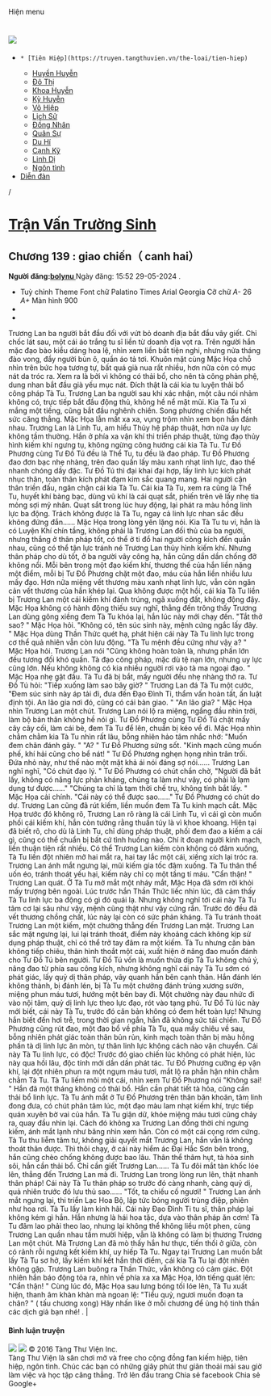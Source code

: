 Hiện menu
# [ ![](https://truyen.tangthuvien.vn/images/logo-web-gray.png) ](https://truyen.tangthuvien.vn "doc truyen")
  *     * [Tiên Hiệp](https://truyen.tangthuvien.vn/the-loai/tien-hiep)
    * [Huyền Huyễn](https://truyen.tangthuvien.vn/the-loai/huyen-huyen)
    * [Đô Thị](https://truyen.tangthuvien.vn/the-loai/do-thi)
    * [Khoa Huyễn](https://truyen.tangthuvien.vn/the-loai/khoa-huyen)
    * [Kỳ Huyễn](https://truyen.tangthuvien.vn/the-loai/ky-huyen)
    * [Võ Hiệp](https://truyen.tangthuvien.vn/the-loai/vo-hiep)
    * [Lịch Sử](https://truyen.tangthuvien.vn/the-loai/lich-su)
    * [Đồng Nhân](https://truyen.tangthuvien.vn/the-loai/dong-nhan)
    * [Quân Sự](https://truyen.tangthuvien.vn/the-loai/quan-su)
    * [Du Hí](https://truyen.tangthuvien.vn/the-loai/du-hi)
    * [Cạnh Kỹ](https://truyen.tangthuvien.vn/the-loai/canh-ky)
    * [Linh Dị](https://truyen.tangthuvien.vn/the-loai/linh-di)
    * [Ngôn tình](https://ngontinh.tangthuvien.vn/)
  * [Diễn đàn](http://tangthuvien.vn/forum)


/
# [Trận Vấn Trường Sinh](https://truyen.tangthuvien.vn/doc-truyen/tran-van-truong-sinh "Trận Vấn Trường Sinh")
## Chương 139 : giao chiến（ canh hai）
**Người đăng:[bolynu ](https://truyen.tangthuvien.vn/converter/bolynu)**
Ngày đăng: 15:52 29-05-2024
. 
  * Tuỳ chỉnh
Theme
Font chữ
Palatino Times Arial Georgia
Cỡ chữ
_A-_ 26 _A+_
Màn hình
900
  * [](https://truyen.tangthuvien.vn/doc-truyen/tran-van-truong-sinh/chuong-139#list-comment "Bình luận")
  * [](https://truyen.tangthuvien.vn/nap-xu "Nạp tiền")


Trương Lan ba người bắt đầu đối với vứt bỏ doanh địa bắt đầu vây giết. Chỉ chốc lát sau, một cái áo trắng tu sĩ liền từ doanh địa vọt ra. Trên người hắn mặc đạo bào kiểu dáng hoa lệ, nhìn xem liền bất tiện nghi, nhưng nửa tháng đào vong, đầy người bùn ô, quần áo tả tơi. Khuôn mặt cùng Mặc Họa chỗ nhìn trên bức họa tương tự, bất quá già nua rất nhiều, hơn nữa còn có mục nát da tróc ra. Xem ra là bởi vì không có thải bổ, cho nên tà công phản phệ, dung nhan bắt đầu già yếu mục nát. Đích thật là cái kia tu luyện thải bổ công pháp Tà Tu. Trương Lan ba người sau khi xác nhận, một câu nói nhảm không có, trực tiếp bắt đầu động thủ, không hề nể mặt mũi. Kia Tà Tu xì mắng một tiếng, cũng bắt đầu nghênh chiến. Song phương chiến đấu hết sức căng thẳng. Mặc Họa lẫn mất xa xa, vụng trộm nhìn xem bọn hắn đánh nhau. Trương Lan là Linh Tu, am hiểu Thủy hệ pháp thuật, hơn nữa uy lực không tầm thường. Hắn ở phía xa vận khí thi triển pháp thuật, từng đạo thủy hình kiếm khí ngưng tụ, không ngừng công hướng cái kia Tà Tu. Tư Đồ Phương cùng Tư Đồ Tú đều là Thể Tu, tu đều là đao pháp. Tư Đồ Phương đao đơn bạc nhẹ nhàng, trên đao quấn lấy màu xanh nhạt linh lực, đao thế nhanh chóng dầy đặc. Tư Đồ Tú thì đại khai đại hợp, lấy linh lực kích phát nhục thân, toàn thân kích phát đạm kim sắc quang mang. Hai người cận thân triền đấu, ngăn chặn cái kia Tà Tu. Cái kia Tà Tu, xem ra cũng là Thể Tu, huyết khí bàng bạc, dùng vũ khí là cái quạt sắt, phiến trên vẽ lấy nhẹ tia mỏng sợi mỹ nhân. Quạt sắt trong lúc huy động, lại phát ra màu hồng linh lực ba động. Trách không được là Tà Tu, ngay cả linh lực nhan sắc đều không đứng đắn...... Mặc Họa trong lòng yên lặng nói. Kia Tà Tu tu vi, hẳn là có Luyện Khí chín tầng, không phải là Trương Lan đối thủ của ba người, nhưng thắng ở thân pháp tốt, có thể ở ti đồ hai người công kích đến quần nhau, cũng có thể tận lực tránh né Trương Lan thủy hình kiếm khí. Nhưng thân pháp cho dù tốt, ở ba người vây công hạ, hắn cũng dần dần chống đỡ không nổi. Mỗi bên trong một đạo kiếm khí, thương thế của hắn liền nặng một điểm, mỗi bị Tư Đồ Phương chặt một đao, máu của hắn liền nhiều lưu mấy đạo. Hơn nữa miệng vết thương màu xanh nhạt linh lực, vẫn còn ngăn cản vết thương của hắn khép lại. Qua không được một hồi, cái kia Tà Tu liền bị Trương Lan một cái kiếm khí đánh trúng, ngã xuống đất, không động đậy. Mặc Họa không có hành động thiếu suy nghĩ, thẳng đến trông thấy Trương Lan dùng gông xiềng đem Tà Tu khóa lại, hắn lúc này mới chạy đến. "Tắt thở sao? " Mặc Họa hỏi. "Không có, tên súc sinh này, mệnh cứng ngắc lấy đây. " Mặc Họa dùng Thần Thức quét hạ, phát hiện cái này Tà Tu linh lực trong cơ thể quả nhiên vẫn còn lưu động. "Tà Tu mệnh đều cứng như vậy a? " Mặc Họa hỏi. Trương Lan nói "Cũng không hoàn toàn là, nhưng phần lớn đều tương đối khó quấn. Tà đạo công pháp, mặc dù tệ nạn lớn, nhưng uy lực cũng lớn. Nếu không không có kia nhiều người rơi vào tà ma ngoại đạo. " Mặc Họa nhẹ gật đầu. Tà Tu đã bị bắt, mấy người đều nhẹ nhàng thở ra. Tư Đồ Tú hỏi: "Tiếp xuống làm sao bây giờ? " Trương Lan đá Tà Tu một cước, "Đem súc sinh này áp tải đi, đưa đến Đạo Đình Ti, thẩm vấn hoàn tất, ấn luật định tội. An lão gia nơi đó, cũng có cái bàn giao. " "An lão gia? " Mặc Họa nhìn Trương Lan một chút. Trương Lan nói lộ ra miệng, ngẩng đầu nhìn trời, làm bộ bản thân không hề nói gì. Tư Đồ Phương cùng Tư Đồ Tú chặt mấy cây cây cối, làm cái bè, đem Tà Tu để lên, chuẩn bị kéo về đi. Mặc Họa nhìn chằm chằm kia Tà Tu nhìn rất lâu, bỗng nhiên hảo tâm nhắc nhở: "Muốn đem chân đánh gãy. " "A? " Tư Đồ Phương sửng sốt. "Kinh mạch cũng muốn phế, khí hải cũng cho bể nát! " Tư Đồ Phương nghẹn họng nhìn trân trối. Đứa nhỏ này, như thế nào một mặt khả ái nói đáng sợ nói...... Trương Lan nghĩ nghĩ, "Có chút đạo lý. " Tư Đồ Phương có chút chần chờ, "Người đã bắt lấy, không có năng lực phản kháng, chúng ta làm như vậy, có phải là lạm dụng tư được......" "Chúng ta chỉ là tạm thời chế trụ, không tính bắt lấy. " Mặc Họa cải chính. "Cái này có thể được sao......" Tư Đồ Phương có chút do dự. Trương Lan cũng đã rút kiếm, liền muốn đem Tà Tu kinh mạch cắt. Mặc Họa trước đó không rõ, Trương Lan rõ ràng là cái Linh Tu, vì cái gì còn muốn phối cái kiếm khí, hắn còn tưởng rằng thuần túy là vì khoe khoang. Hiện tại đã biết rõ, cho dù là Linh Tu, chỉ dùng pháp thuật, phối đem đao a kiếm a cái gì, cũng có thể chuẩn bị bất cứ tình huống nào. Chí ít đoạn người kinh mạch, liền thuận tiện rất nhiều. Có thể Trương Lan kiếm còn không có đâm xuống, Tà Tu liền đột nhiên mở hai mắt ra, hai tay lắc một cái, xiềng xích lại tróc ra. Trương Lan ánh mắt ngưng lại, mũi kiếm gia tốc đâm xuống. Tà Tu thân thể uốn éo, tránh thoát yếu hại, kiếm này chỉ cọ một tầng tí máu. "Cẩn thận! " Trương Lan quát. Ở Tà Tu mở mắt một nháy mắt, Mặc Họa đã sớm rời khỏi mấy trượng bên ngoài. Lúc trước hắn Thần Thức liếc nhìn lúc, đã cảm thấy Tà Tu linh lực ba động có gì đó quái lạ. Nhưng không nghĩ tới cái này Tà Tu tâm cơ lại sâu như vậy, mệnh cũng thật như vậy cứng rắn. Trước đó đều đã vết thương chồng chất, lúc này lại còn có sức phản kháng. Tà Tu tránh thoát Trương Lan một kiếm, một chưởng thẳng đến Trương Lan mặt. Trương Lan sắc mặt ngưng lại, lui lại tránh thoát, điểm này khoảng cách không kịp sử dụng pháp thuật, chỉ có thể trở tay đâm ra một kiếm. Tà Tu nhưng căn bản không tiếp chiêu, thân hình thoắt một cái, xuất hiện ở nâng đao muốn đánh cho Tư Đồ Tú bên người. Tư Đồ Tú vốn là muốn thừa dịp Tà Tu không chú ý, nâng đao từ phía sau công kích, nhưng không nghĩ cái này Tà Tu sớm có phát giác, lấy quỷ dị thân pháp, vây quanh hắn bên cạnh thân. Hắn đánh lén không thành, bị đánh lén, bị Tà Tu một chưởng đánh trúng xương sườn, miệng phun máu tươi, hướng một bên bay đi. Một chưởng này đau nhức đi vào nội tâm, quỷ dị linh lực theo lực đạo, rót vào tạng phủ. Tư Đồ Tú lúc này mới biết, cái này Tà Tu, trước đó căn bản không có đem hết toàn lực! Nhưng hắn biết đến hơi trễ, trong thời gian ngắn, hắn đã không sức tái chiến. Tư Đồ Phương cũng rút đao, một đao bổ về phía Tà Tu, qua mấy chiêu về sau, bỗng nhiên phát giác toàn thân bủn rủn, kinh mạch toàn thân bị màu hồng phấn tà dị linh lực ăn mòn, tự thân linh lực không cách nào vận chuyển. Cái này Tà Tu linh lực, có độc! Trước đó giao chiến lúc không có phát hiện, lúc này qua hồi lâu, độc tính mới dần dần phát tác. Tư Đồ Phương cưỡng ép vận khí, lại đột nhiên phun ra một ngụm máu tươi, mắt lộ ra phẫn hận nhìn chằm chằm Tà Tu. Tà Tu liếm môi một cái, nhìn xem Tư Đồ Phương nói "Không sai! " Hắn đã một tháng không có thải bổ. Hắn cần phát tiết tà hỏa, cũng cần thải bổ linh lực. Tà Tu ánh mắt ở Tư Đồ Phương trên thân băn khoăn, tâm linh đong đưa, có chút phân tâm lúc, một đạo màu lam nhạt kiếm khí, trực tiếp quán xuyên bờ vai của hắn. Tà Tu giận dữ, khóe miệng máu tươi cũng chảy ra, quay đầu nhìn lại. Cách đó không xa Trương Lan đồng thời chỉ ngưng kiếm, ánh mắt lạnh như băng nhìn xem hắn. Còn có một cái cọng rơm cứng. Tà Tu thu liễm tâm tư, không giải quyết mất Trương Lan, hắn vẫn là không thoát thân được. Thì thôi chạy, ở cái này hiểm ác Đại Hắc Sơn bên trong, hắn cũng chèo chống không được bao lâu. Thân thể thâm hụt, tà hỏa sinh sôi, hắn cần thải bổ. Chỉ cần giết Trương Lan...... Tà Tu đôi mắt tàn khốc lóe lên, thẳng đến Trương Lan mà đi. Trương Lan trong lòng run lên, thật nhanh thân pháp! Cái này Tà Tu thân pháp so trước đó càng nhanh, càng quỷ dị, quả nhiên trước đó lưu thủ sao...... "Tốt, ta chiếu cố ngươi! " Trương Lan ánh mắt ngưng lại, thi triển Lạc Hoa Bộ, lập tức bóng người trùng điệp, phiên như hoa rơi. Tà Tu lấy làm kinh hãi. Cái này Đạo Đình Ti tu sĩ, thân pháp lại không kém gì hắn. Hắn nhưng là hái hoa tặc, dựa vào thân pháp ăn cơm! Tà Tu đâm lao phải theo lao, nhưng lại không thể không liều một phen, cùng Trương Lan quần nhau tầm mười hiệp, vẫn là không có làm bị thương Trương Lan một chút. Mà Trương Lan đã mò thấy hắn hư thực, tiến thối ở giữa, còn có rảnh rỗi ngưng kết kiếm khí, uy hiếp Tà Tu. Ngay tại Trương Lan muốn bắt lấy Tà Tu sơ hở, lấy kiếm khí kết hắn thời điểm, cái kia Tà Tu lại đột nhiên không gặp. Trương Lan buông ra Thần Thức, vẫn không có cảm giác. Đột nhiên hắn báo động tỏa ra, nhìn về phía xa xa Mặc Họa, lớn tiếng quát lên: "Cẩn thận! " Cùng lúc đó, Mặc Họa sau lưng bóng tối lóe lên, Tà Tu xuất hiện, thanh âm khàn khàn mà ngoan lệ: "Tiểu quỷ, ngươi muốn đoạn ta chân? " ( tấu chương xong) 
Hãy nhấn like ở mỗi chương để ủng hộ tinh thần các dịch giả bạn nhé!
. 
|
#### Bình luận truyện
![](https://truyen.tangthuvien.vn/images/ajax-loader-tr.gif)
![](https://truyen.tangthuvien.vn/images/logo-web-gray.png)
© 2016 Tàng Thư Viện Inc.  
Tàng Thư Viện là sân chơi mở và free cho cộng đồng fan kiếm hiệp, tiên hiệp, ngôn tình. Chúc các bạn có những giây phút thư giãn thoải mái sau giờ làm việc và học tập căng thẳng. 
Trở lên đầu trang
Chia sẻ facebook
Chia sẻ Google+
